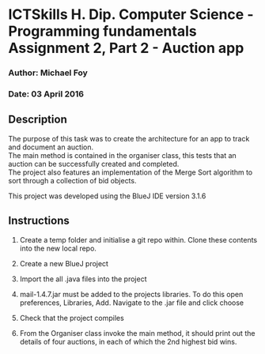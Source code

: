 ICTSkills H. Dip. Computer Science - Programming fundamentals Assignment 2, Part 2 - Auction app
=====================================================================

### Author: Michael Foy ###
### Date: 03 April 2016 ###


Description
-----------

The purpose of this task was to create the architecture for an app to track and document an auction.  
The main method is contained in the organiser class, this tests that an auction can be successfully created and completed.  
The project also features an implementation of the Merge Sort algorithm to sort through a collection of bid objects.

This project was developed using the BlueJ IDE version 3.1.6

Instructions
------------

1. Create a temp folder and initialise a git repo within. Clone these contents into the new local repo.

2. Create a new BlueJ project 

3. Import the all .java files into the project

4. mail-1.4.7.jar must be added to the projects libraries. To do this open preferences, Libraries, Add. Navigate to the .jar file and click choose 

4. Check that the project compiles

5. From the Organiser class invoke the main method, it should print out the details of four auctions, in each of which the 2nd highest bid wins.